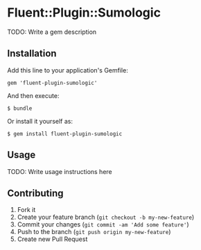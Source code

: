 # Fluent::Plugin::Sumologic

TODO: Write a gem description

## Installation

Add this line to your application's Gemfile:

    gem 'fluent-plugin-sumologic'

And then execute:

    $ bundle

Or install it yourself as:

    $ gem install fluent-plugin-sumologic

## Usage

TODO: Write usage instructions here

## Contributing

1. Fork it
2. Create your feature branch (`git checkout -b my-new-feature`)
3. Commit your changes (`git commit -am 'Add some feature'`)
4. Push to the branch (`git push origin my-new-feature`)
5. Create new Pull Request
